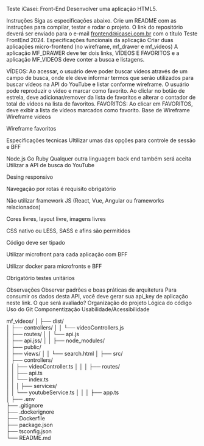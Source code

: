 Teste iCasei: Front-End
Desenvolver uma aplicação HTML5.

Instruções
Siga as especificações abaixo.
Crie um README com as instruções para compilar, testar e rodar o projeto.
O link do repositório deverá ser enviado para o e-mail frontend@icasei.com.br com o título Teste FrontEnd 2024.
Especificações funcionais da aplicação
Criar duas aplicações micro-frontend (no wireframe, mf_drawer e mf_videos) A aplicação MF_DRAWER deve ter dois links, VÍDEOS E FAVORITOS e a aplicação MF_VIDEOS deve conter a busca e listagens.

VÍDEOS:
Ao acessar, o usuário deve poder buscar vídeos através de um campo de busca, onde ele deve informar termos que serão utilizados para buscar vídeos na API do YouTube e listar conforme wireframe.
O usuário pode reproduzir o vídeo e marcar como favorito.
Ao cliclar no botão de estrela, deve adicionar/remover da lista de favoritos e alterar o contador de total de vídeos na lista de favoritos.
FAVORITOS:
Ao clicar em FAVORITOS, deve exibir a lista de vídeos marcados como favorito.
Base de Wireframe
Wireframe vídeos

Wireframe favoritos

Especificações tecnicas
Ultilizar umas das opções para controle de sessão e BFF

Node.js
Go
Ruby
Qualquer outra linguagem back end também será aceita
Utilizar a API de busca do YouTube

Desing responsivo

Navegação por rotas é requisito obrigatório

Não utilizar framework JS (React, Vue, Angular ou frameworks relacionados)

Cores livres, layout livre, imagens livres

CSS nativo ou LESS, SASS e afins são permitidos

Código deve ser tipado

Utilizar microfront para cada aplicação com BFF

Utilizar docker para microfronts e BFF

Obrigatório testes unitários

Observações
Observar padrões e boas práticas de arquitetura
Para consumir os dados desta API, você deve gerar sua api_key de aplicação neste link.
O que será avaliado?
Organização do projeto
Lógica do código
Uso do Git
Componentização
Usabilidade/Acessibilidade


mf_videos/
│
├── dist/  
│   ├── controllers/
│   │   └── videoControllers.js            
│   ├── routes/
│   │   └── api.js            
│   ├── api.jss/ │
│
├── node_modules/       
│
├── public/             
│   ├── views/
│   │   └── search.html 
│
├── src/                
│   ├── controllers/    
│   │   ├── videoController.ts
│   │
│   ├── routes/         
│   │   ├── api.ts      
│   │   └── index.ts    
│   │
│   ├── services/       
│   │   └── youtubeService.ts
│   │
│   ├── app.ts          
│
├── .env                
├── .gitignore          
├── .dockerignore          
├── Dockerfile       
├── package.json        
├── tsconfig.json       
└── README.md           
